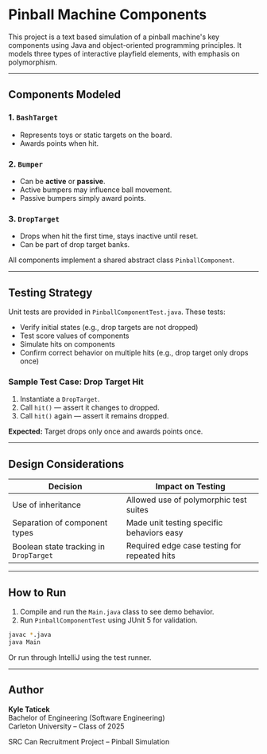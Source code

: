 #  Pinball Machine Components 

This project is a text based simulation of a pinball machine's key components using Java and object-oriented programming principles. It models three types of interactive playfield elements, with emphasis on polymorphism.

---

##  Components Modeled

### 1. `BashTarget`
- Represents toys or static targets on the board.
- Awards points when hit.

### 2. `Bumper`
- Can be **active** or **passive**.
- Active bumpers may influence ball movement.
- Passive bumpers simply award points.

### 3. `DropTarget`
- Drops when hit the first time, stays inactive until reset.
- Can be part of drop target banks.

All components implement a shared abstract class `PinballComponent`.

---

##  Testing Strategy

Unit tests are provided in `PinballComponentTest.java`. These tests:

-  Verify initial states (e.g., drop targets are not dropped)
-  Test score values of components
-  Simulate hits on components
-  Confirm correct behavior on multiple hits (e.g., drop target only drops once)

### Sample Test Case: Drop Target Hit

1. Instantiate a `DropTarget`.
2. Call `hit()` — assert it changes to dropped.
3. Call `hit()` again — assert it remains dropped.

**Expected:** Target drops only once and awards points once.

---

##  Design Considerations

| Decision                         | Impact on Testing                            |
|----------------------------------|----------------------------------------------|
| Use of inheritance     | Allowed use of polymorphic test suites       |
| Separation of component types    | Made unit testing specific behaviors easy    |
| Boolean state tracking in `DropTarget` | Required edge case testing for repeated hits |

---

##  How to Run

1. Compile and run the `Main.java` class to see demo behavior.
2. Run `PinballComponentTest` using JUnit 5 for validation.

```bash
javac *.java
java Main
```

Or run through IntelliJ using the test runner.

---

##  Author
**Kyle Taticek**  
Bachelor of Engineering (Software Engineering)  
Carleton University – Class of 2025

SRC Can Recruitment Project – Pinball Simulation
